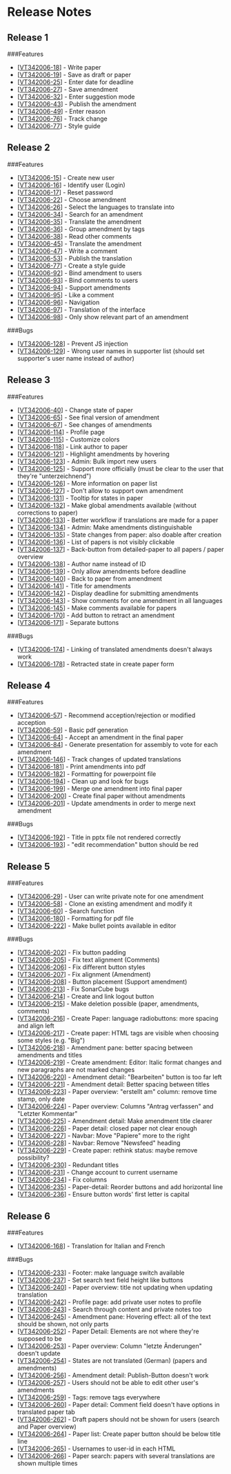 
# Release Notes

## Release 1

###Features

- [<a href='https://www.cs.technik.fhnw.ch/jira20/browse/VT342006-18'>VT342006-18</a>] - Write paper
- [<a href='https://www.cs.technik.fhnw.ch/jira20/browse/VT342006-19'>VT342006-19</a>] - Save as draft or paper
- [<a href='https://www.cs.technik.fhnw.ch/jira20/browse/VT342006-25'>VT342006-25</a>] - Enter date for deadline
- [<a href='https://www.cs.technik.fhnw.ch/jira20/browse/VT342006-27'>VT342006-27</a>] - Save amendment
- [<a href='https://www.cs.technik.fhnw.ch/jira20/browse/VT342006-32'>VT342006-32</a>] - Enter suggestion mode
- [<a href='https://www.cs.technik.fhnw.ch/jira20/browse/VT342006-43'>VT342006-43</a>] - Publish the amendment
- [<a href='https://www.cs.technik.fhnw.ch/jira20/browse/VT342006-49'>VT342006-49</a>] - Enter reason
- [<a href='https://www.cs.technik.fhnw.ch/jira20/browse/VT342006-76'>VT342006-76</a>] - Track change
- [<a href='https://www.cs.technik.fhnw.ch/jira20/browse/VT342006-77'>VT342006-77</a>] - Style guide


## Release 2

###Features

- [<a href='https://www.cs.technik.fhnw.ch/jira20/browse/VT342006-15'>VT342006-15</a>] - Create new user
- [<a href='https://www.cs.technik.fhnw.ch/jira20/browse/VT342006-16'>VT342006-16</a>] - Identify user (Login)
- [<a href='https://www.cs.technik.fhnw.ch/jira20/browse/VT342006-17'>VT342006-17</a>] - Reset password
- [<a href='https://www.cs.technik.fhnw.ch/jira20/browse/VT342006-22'>VT342006-22</a>] - Choose amendment
- [<a href='https://www.cs.technik.fhnw.ch/jira20/browse/VT342006-26'>VT342006-26</a>] - Select the languages to translate into
- [<a href='https://www.cs.technik.fhnw.ch/jira20/browse/VT342006-34'>VT342006-34</a>] - Search for an amendment
- [<a href='https://www.cs.technik.fhnw.ch/jira20/browse/VT342006-35'>VT342006-35</a>] - Translate the amendment
- [<a href='https://www.cs.technik.fhnw.ch/jira20/browse/VT342006-36'>VT342006-36</a>] - Group amendment by tags
- [<a href='https://www.cs.technik.fhnw.ch/jira20/browse/VT342006-38'>VT342006-38</a>] - Read other comments
- [<a href='https://www.cs.technik.fhnw.ch/jira20/browse/VT342006-45'>VT342006-45</a>] - Translate the amendment
- [<a href='https://www.cs.technik.fhnw.ch/jira20/browse/VT342006-47'>VT342006-47</a>] - Write a comment
- [<a href='https://www.cs.technik.fhnw.ch/jira20/browse/VT342006-53'>VT342006-53</a>] - Publish the translation
- [<a href='https://www.cs.technik.fhnw.ch/jira20/browse/VT342006-77'>VT342006-77</a>] - Create a style guide
- [<a href='https://www.cs.technik.fhnw.ch/jira20/browse/VT342006-92'>VT342006-92</a>] - Bind amendment to users
- [<a href='https://www.cs.technik.fhnw.ch/jira20/browse/VT342006-93'>VT342006-93</a>] - Bind comments to users
- [<a href='https://www.cs.technik.fhnw.ch/jira20/browse/VT342006-94'>VT342006-94</a>] - Support amendments
- [<a href='https://www.cs.technik.fhnw.ch/jira20/browse/VT342006-95'>VT342006-95</a>] - Like a comment
- [<a href='https://www.cs.technik.fhnw.ch/jira20/browse/VT342006-96'>VT342006-96</a>] - Navigation
- [<a href='https://www.cs.technik.fhnw.ch/jira20/browse/VT342006-97'>VT342006-97</a>] - Translation of the interface
- [<a href='https://www.cs.technik.fhnw.ch/jira20/browse/VT342006-98'>VT342006-98</a>] - Only show relevant part of an amendment

###Bugs

- [<a href='https://www.cs.technik.fhnw.ch/jira20/browse/VT342006-128'>VT342006-128</a>] - Prevent JS injection
- [<a href='https://www.cs.technik.fhnw.ch/jira20/browse/VT342006-129'>VT342006-129</a>] - Wrong user names in supporter list (should set supporter&#39;s user name instead of author)


## Release 3

###Features

- [<a href='https://www.cs.technik.fhnw.ch/jira20/browse/VT342006-40'>VT342006-40</a>] - Change state of paper
- [<a href='https://www.cs.technik.fhnw.ch/jira20/browse/VT342006-65'>VT342006-65</a>] - See final version of amendment
- [<a href='https://www.cs.technik.fhnw.ch/jira20/browse/VT342006-67'>VT342006-67</a>] - See changes of amendments
- [<a href='https://www.cs.technik.fhnw.ch/jira20/browse/VT342006-114'>VT342006-114</a>] - Profile page
- [<a href='https://www.cs.technik.fhnw.ch/jira20/browse/VT342006-115'>VT342006-115</a>] - Customize colors
- [<a href='https://www.cs.technik.fhnw.ch/jira20/browse/VT342006-118'>VT342006-118</a>] - Link author to paper
- [<a href='https://www.cs.technik.fhnw.ch/jira20/browse/VT342006-121'>VT342006-121</a>] - Highlight amendments by hovering
- [<a href='https://www.cs.technik.fhnw.ch/jira20/browse/VT342006-123'>VT342006-123</a>] - Admin: Bulk import new users
- [<a href='https://www.cs.technik.fhnw.ch/jira20/browse/VT342006-125'>VT342006-125</a>] - Support more officially (must be clear to the user that they&#39;re &quot;unterzeichnend&quot;)
- [<a href='https://www.cs.technik.fhnw.ch/jira20/browse/VT342006-126'>VT342006-126</a>] - More information on paper list
- [<a href='https://www.cs.technik.fhnw.ch/jira20/browse/VT342006-127'>VT342006-127</a>] - Don&#39;t allow to support own amendment
- [<a href='https://www.cs.technik.fhnw.ch/jira20/browse/VT342006-131'>VT342006-131</a>] - Tooltip for states in paper
- [<a href='https://www.cs.technik.fhnw.ch/jira20/browse/VT342006-132'>VT342006-132</a>] - Make global amendments available (without corrections to paper)
- [<a href='https://www.cs.technik.fhnw.ch/jira20/browse/VT342006-133'>VT342006-133</a>] - Better workflow if translations are made for a paper
- [<a href='https://www.cs.technik.fhnw.ch/jira20/browse/VT342006-134'>VT342006-134</a>] - Admin: Make amendments distinguishable
- [<a href='https://www.cs.technik.fhnw.ch/jira20/browse/VT342006-135'>VT342006-135</a>] - State changes from paper: also doable after creation
- [<a href='https://www.cs.technik.fhnw.ch/jira20/browse/VT342006-136'>VT342006-136</a>] - List of papers is not visibly clickable
- [<a href='https://www.cs.technik.fhnw.ch/jira20/browse/VT342006-137'>VT342006-137</a>] - Back-button from detailed-paper to all papers / paper overview
- [<a href='https://www.cs.technik.fhnw.ch/jira20/browse/VT342006-138'>VT342006-138</a>] - Author name instead of ID
- [<a href='https://www.cs.technik.fhnw.ch/jira20/browse/VT342006-139'>VT342006-139</a>] - Only allow amendments before deadline
- [<a href='https://www.cs.technik.fhnw.ch/jira20/browse/VT342006-140'>VT342006-140</a>] - Back to paper from amendment
- [<a href='https://www.cs.technik.fhnw.ch/jira20/browse/VT342006-141'>VT342006-141</a>] - Title for amendments
- [<a href='https://www.cs.technik.fhnw.ch/jira20/browse/VT342006-142'>VT342006-142</a>] - Display deadline for submitting amendments
- [<a href='https://www.cs.technik.fhnw.ch/jira20/browse/VT342006-143'>VT342006-143</a>] - Show comments for one amendment in all languages
- [<a href='https://www.cs.technik.fhnw.ch/jira20/browse/VT342006-145'>VT342006-145</a>] - Make comments available for papers
- [<a href='https://www.cs.technik.fhnw.ch/jira20/browse/VT342006-170'>VT342006-170</a>] - Add button to retract an amendment
- [<a href='https://www.cs.technik.fhnw.ch/jira20/browse/VT342006-171'>VT342006-171</a>] - Separate buttons


###Bugs
- [<a href='https://www.cs.technik.fhnw.ch/jira20/browse/VT342006-174'>VT342006-174</a>] - Linking of translated amendments doesn&#39;t always work
- [<a href='https://www.cs.technik.fhnw.ch/jira20/browse/VT342006-178'>VT342006-178</a>] - Retracted state in create paper form


## Release 4

###Features

- [<a href='https://www.cs.technik.fhnw.ch/jira20/browse/VT342006-57'>VT342006-57</a>] - Recommend acception/rejection or modified acception
- [<a href='https://www.cs.technik.fhnw.ch/jira20/browse/VT342006-59'>VT342006-59</a>] - Basic pdf generation
- [<a href='https://www.cs.technik.fhnw.ch/jira20/browse/VT342006-64'>VT342006-64</a>] - Accept an amendment in the final paper
- [<a href='https://www.cs.technik.fhnw.ch/jira20/browse/VT342006-84'>VT342006-84</a>] - Generate presentation for assembly to vote for each amendment
- [<a href='https://www.cs.technik.fhnw.ch/jira20/browse/VT342006-146'>VT342006-146</a>] - Track changes of updated translations
- [<a href='https://www.cs.technik.fhnw.ch/jira20/browse/VT342006-181'>VT342006-181</a>] - Print amendments into pdf
- [<a href='https://www.cs.technik.fhnw.ch/jira20/browse/VT342006-182'>VT342006-182</a>] - Formatting for powerpoint file
- [<a href='https://www.cs.technik.fhnw.ch/jira20/browse/VT342006-194'>VT342006-194</a>] - Clean up and look for bugs
- [<a href='https://www.cs.technik.fhnw.ch/jira20/browse/VT342006-199'>VT342006-199</a>] - Merge one amendment into final paper
- [<a href='https://www.cs.technik.fhnw.ch/jira20/browse/VT342006-200'>VT342006-200</a>] - Create final paper without amendments
- [<a href='https://www.cs.technik.fhnw.ch/jira20/browse/VT342006-201'>VT342006-201</a>] - Update amendments in order to merge next amendment


###Bugs

- [<a href='https://www.cs.technik.fhnw.ch/jira20/browse/VT342006-192'>VT342006-192</a>] - Title in pptx file not rendered correctly
- [<a href='https://www.cs.technik.fhnw.ch/jira20/browse/VT342006-193'>VT342006-193</a>] - &quot;edit recommendation&quot; button should be red


## Release 5

###Features

- [<a href='https://www.cs.technik.fhnw.ch/jira20/browse/VT342006-29'>VT342006-29</a>] - User can write private note for one amendment
- [<a href='https://www.cs.technik.fhnw.ch/jira20/browse/VT342006-58'>VT342006-58</a>] - Clone an existing amendment and modify it
- [<a href='https://www.cs.technik.fhnw.ch/jira20/browse/VT342006-60'>VT342006-60</a>] - Search function
- [<a href='https://www.cs.technik.fhnw.ch/jira20/browse/VT342006-180'>VT342006-180</a>] - Formatting for pdf file
- [<a href='https://www.cs.technik.fhnw.ch/jira20/browse/VT342006-222'>VT342006-222</a>] - Make bullet points available in editor


###Bugs

- [<a href='https://www.cs.technik.fhnw.ch/jira20/browse/VT342006-202'>VT342006-202</a>] - Fix button padding
- [<a href='https://www.cs.technik.fhnw.ch/jira20/browse/VT342006-205'>VT342006-205</a>] - Fix text alignment (Comments)
- [<a href='https://www.cs.technik.fhnw.ch/jira20/browse/VT342006-206'>VT342006-206</a>] - Fix different button styles
- [<a href='https://www.cs.technik.fhnw.ch/jira20/browse/VT342006-207'>VT342006-207</a>] - Fix alignment (Amendment)
- [<a href='https://www.cs.technik.fhnw.ch/jira20/browse/VT342006-208'>VT342006-208</a>] - Button placement (Support amendment)
- [<a href='https://www.cs.technik.fhnw.ch/jira20/browse/VT342006-213'>VT342006-213</a>] - Fix SonarCube bugs
- [<a href='https://www.cs.technik.fhnw.ch/jira20/browse/VT342006-214'>VT342006-214</a>] - Create and link logout button 
- [<a href='https://www.cs.technik.fhnw.ch/jira20/browse/VT342006-215'>VT342006-215</a>] - Make deletion possible (paper, amendments, comments)
- [<a href='https://www.cs.technik.fhnw.ch/jira20/browse/VT342006-216'>VT342006-216</a>] - Create Paper: language radiobuttons: more spacing and align left
- [<a href='https://www.cs.technik.fhnw.ch/jira20/browse/VT342006-217'>VT342006-217</a>] - Create paper: HTML tags are visible when choosing some styles (e.g. &quot;Big&quot;)
- [<a href='https://www.cs.technik.fhnw.ch/jira20/browse/VT342006-218'>VT342006-218</a>] - Amendment pane: better spacing between amendments and titles
- [<a href='https://www.cs.technik.fhnw.ch/jira20/browse/VT342006-219'>VT342006-219</a>] - Create amendment: Editor: Italic format changes and new paragraphs are not marked changes
- [<a href='https://www.cs.technik.fhnw.ch/jira20/browse/VT342006-220'>VT342006-220</a>] - Amendment detail: &quot;Bearbeiten&quot; button is too far left
- [<a href='https://www.cs.technik.fhnw.ch/jira20/browse/VT342006-221'>VT342006-221</a>] - Amendment detail: Better spacing between titles
- [<a href='https://www.cs.technik.fhnw.ch/jira20/browse/VT342006-223'>VT342006-223</a>] - Paper overview: &quot;erstellt am&quot; column: remove time stamp, only date
- [<a href='https://www.cs.technik.fhnw.ch/jira20/browse/VT342006-224'>VT342006-224</a>] - Paper overview: Columns &quot;Antrag verfassen&quot; and &quot;Letzter Kommentar&quot;
- [<a href='https://www.cs.technik.fhnw.ch/jira20/browse/VT342006-225'>VT342006-225</a>] - Amendment detail: Make amendment title clearer
- [<a href='https://www.cs.technik.fhnw.ch/jira20/browse/VT342006-226'>VT342006-226</a>] - Paper detail: closed paper not clear enough
- [<a href='https://www.cs.technik.fhnw.ch/jira20/browse/VT342006-227'>VT342006-227</a>] - Navbar: Move &quot;Papiere&quot; more to the right
- [<a href='https://www.cs.technik.fhnw.ch/jira20/browse/VT342006-228'>VT342006-228</a>] - Navbar: Remove &quot;Newsfeed&quot; heading
- [<a href='https://www.cs.technik.fhnw.ch/jira20/browse/VT342006-229'>VT342006-229</a>] - Create paper: rethink status: maybe remove possibility?
- [<a href='https://www.cs.technik.fhnw.ch/jira20/browse/VT342006-230'>VT342006-230</a>] - Redundant titles
- [<a href='https://www.cs.technik.fhnw.ch/jira20/browse/VT342006-231'>VT342006-231</a>] - Change account to current username
- [<a href='https://www.cs.technik.fhnw.ch/jira20/browse/VT342006-234'>VT342006-234</a>] - Fix columns
- [<a href='https://www.cs.technik.fhnw.ch/jira20/browse/VT342006-235'>VT342006-235</a>] - Paper-detail: Reorder buttons and add horizontal line
- [<a href='https://www.cs.technik.fhnw.ch/jira20/browse/VT342006-236'>VT342006-236</a>] - Ensure button words' first letter is capital


## Release 6

###Features

- [<a href='https://www.cs.technik.fhnw.ch/jira20/browse/VT342006-168'>VT342006-168</a>] - Translation for Italian and French

###Bugs
- [<a href='https://www.cs.technik.fhnw.ch/jira20/browse/VT342006-233'>VT342006-233</a>] - Footer: make language switch available
- [<a href='https://www.cs.technik.fhnw.ch/jira20/browse/VT342006-237'>VT342006-237</a>] - Set search text field height like buttons
- [<a href='https://www.cs.technik.fhnw.ch/jira20/browse/VT342006-240'>VT342006-240</a>] - Paper overview: title not updating when updating translation
- [<a href='https://www.cs.technik.fhnw.ch/jira20/browse/VT342006-242'>VT342006-242</a>] - Profile page: add private user notes to profile
- [<a href='https://www.cs.technik.fhnw.ch/jira20/browse/VT342006-243'>VT342006-243</a>] - Search through content and private notes too
- [<a href='https://www.cs.technik.fhnw.ch/jira20/browse/VT342006-245'>VT342006-245</a>] - Amendment pane: Hovering effect: all of the text should be shown, not only parts
- [<a href='https://www.cs.technik.fhnw.ch/jira20/browse/VT342006-252'>VT342006-252</a>] - Paper Detail: Elements are not where they&#39;re supposed to be
- [<a href='https://www.cs.technik.fhnw.ch/jira20/browse/VT342006-253'>VT342006-253</a>] - Paper overview: Column &quot;letzte Änderungen&quot; doesn&#39;t update
- [<a href='https://www.cs.technik.fhnw.ch/jira20/browse/VT342006-254'>VT342006-254</a>] - States are not translated (German) (papers and amendments)
- [<a href='https://www.cs.technik.fhnw.ch/jira20/browse/VT342006-256'>VT342006-256</a>] - Amendment detail: Publish-Button doesn&#39;t work
- [<a href='https://www.cs.technik.fhnw.ch/jira20/browse/VT342006-257'>VT342006-257</a>] - Users should not be able to edit other user&#39;s amendments
- [<a href='https://www.cs.technik.fhnw.ch/jira20/browse/VT342006-259'>VT342006-259</a>] - Tags: remove tags everywhere
- [<a href='https://www.cs.technik.fhnw.ch/jira20/browse/VT342006-260'>VT342006-260</a>] - Paper detail: Comment field doesn&#39;t have options in translated paper tab
- [<a href='https://www.cs.technik.fhnw.ch/jira20/browse/VT342006-262'>VT342006-262</a>] - Draft papers should not be shown for users (search and Paper overview)
- [<a href='https://www.cs.technik.fhnw.ch/jira20/browse/VT342006-264'>VT342006-264</a>] - Paper list: Create paper button should be below title line
- [<a href='https://www.cs.technik.fhnw.ch/jira20/browse/VT342006-265'>VT342006-265</a>] - Usernames to user-id in each HTML
- [<a href='https://www.cs.technik.fhnw.ch/jira20/browse/VT342006-266'>VT342006-266</a>] - Paper search: papers with several translations are shown multiple times

